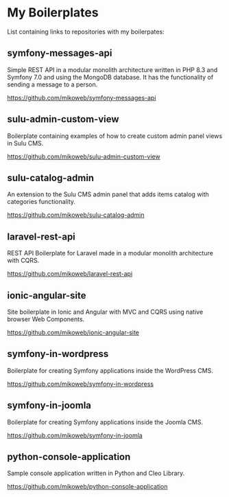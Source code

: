 # My Boilerplates

List containing links to repositories with my boilerpates:

## symfony-messages-api

Simple REST API in a modular monolith architecture written in PHP 8.3 and Symfony 7.0 and using the MongoDB database. 
It has the functionality of sending a message to a person.

https://github.com/mikoweb/symfony-messages-api

## sulu-admin-custom-view

Boilerplate containing examples of how to create custom admin panel views in Sulu CMS. 

https://github.com/mikoweb/sulu-admin-custom-view

## sulu-catalog-admin

An extension to the Sulu CMS admin panel that adds items catalog with categories functionality. 

https://github.com/mikoweb/sulu-catalog-admin

## laravel-rest-api

REST API Boilerplate for Laravel made in a modular monolith architecture with CQRS.

https://github.com/mikoweb/laravel-rest-api

## ionic-angular-site

Site boilerplate in Ionic and Angular with MVC and CQRS using native browser Web Components. 

https://github.com/mikoweb/ionic-angular-site

## symfony-in-wordpress

Boilerplate for creating Symfony applications inside the WordPress CMS.

https://github.com/mikoweb/symfony-in-wordpress

## symfony-in-joomla

Boilerplate for creating Symfony applications inside the Joomla CMS. 

https://github.com/mikoweb/symfony-in-joomla

## python-console-application

Sample console application written in Python and Cleo Library.

https://github.com/mikoweb/python-console-application




